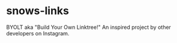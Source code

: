 # snows-links
BYOLT aka "Build Your Own Linktree!" An inspired project by other developers on Instagram.
